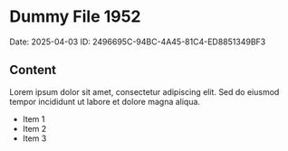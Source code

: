 # Dummy File 1952

Date: 2025-04-03
ID: 2496695C-94BC-4A45-81C4-ED8851349BF3

## Content

Lorem ipsum dolor sit amet, consectetur adipiscing elit.
Sed do eiusmod tempor incididunt ut labore et dolore magna aliqua.

* Item 1
* Item 2
* Item 3

